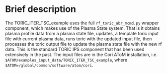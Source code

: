 # Brief description
The TORIC_ITER_TSC_example uses the full `rf_toric_abr_mcmd.py` wrapper component, which
makes use of the Plasma State system.  That is it obtains plasma profile data from a plasma 
state file, updates, a template toric input file with current plasma data, runs toric 
with the updated input file, then processes the toric output file to update the plasma state 
file with the new rf data. This is the standard TORIC IPS component that has been used 
extensively in the past.  The input files are in the Cori AToM installation, i.e. 
`$ATOM/examples_input_data/TORIC_ITER_TSC_example`, where 
`$ATOM=/global/common/software/atom/cori`.  

